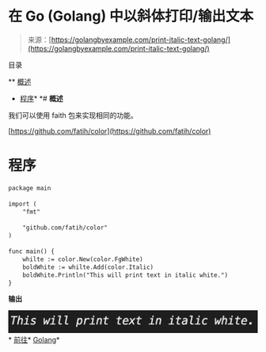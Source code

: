 <!--yml

类别：未分类

日期：2024-10-13 06:41:24

-->

# 在 Go (Golang) 中以斜体打印/输出文本

> 来源：[https://golangbyexample.com/print-italic-text-golang/](https://golangbyexample.com/print-italic-text-golang/)

目录

**   [概述](#Overview "Overview")

+   [程序](#Program "Program")*  *# **概述**

我们可以使用 faith 包来实现相同的功能。

[https://github.com/fatih/color](https://github.com/fatih/color)

# **程序**

```
package main

import (
	"fmt"

	"github.com/fatih/color"
)

func main() {
	whilte := color.New(color.FgWhite)
	boldWhite := whilte.Add(color.Italic)
	boldWhite.Println("This will print text in italic white.")
}
```

**输出**

![](img/57e8598f752454129e75169d77836aff.png)*   [前往](https://golangbyexample.com/tag/go/)*   [Golang](https://golangbyexample.com/tag/golang/)*
